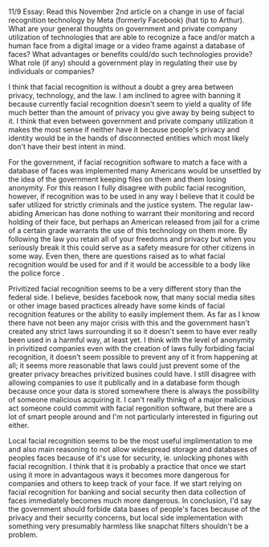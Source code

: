 11/9 Essay: Read this November 2nd article on a change in use of facial recognition technology by Meta (formerly Facebook) (hat tip to Arthur). What are your general thoughts on government and private company utilization of technologies that are able to recognize a face and/or match a human face from a digital image or a video frame against a database of faces? What advantages or benefits could/do such technologies provide? What role (if any) should a government play in regulating their use by individuals or companies? 

I think that facial recognition is without a doubt a grey area between privacy, technology, and the law. I am inclined to agree with banning it because currently facial recognition doesn't seem to yield a quality of life much better than the amount of privacy you give away by being subject to it. I think that even between government and private company utilization it makes the most sense if neither have it because people's privacy and identity would be in the hands of disconnected entities which most likely don't have their best intent in mind.

For the government, if facial recognition software to match a face with a database of faces was implemented many Americans would be unsettled by the idea of the government keeping files on them and them losing anonymity. For this reason I fully disagree with public facial recognition, however, if recognition was to be used in any way I believe that it could be safer utilized for strictly criminals and the justice system. The regular law-abiding American has done nothing to warrant their monitoring and record holding of their face, but perhaps an American released from jail for a crime of a certain grade warrants the use of this technology on them more. By following the law you retain all of your freedoms and privacy but when you seriously break it this could serve as a safety measure for other citizens in some way. Even then, there are questions raised as to what facial recognition would be used for and if it would be accessible to a body like the police force .

Privitized facial recognition seems to be a very different story than the federal side. I believe, besides facebook now, that many social media sites or other image based practices already have some kinds of facial recognition features or the ability to easily implement them. As far as I know there have not been any major crisis with this and the government hasn't created any strict laws surrounding it so it doesn't seem to have ever really been used in a harmful way, at least yet. I think with the level of anonymity in privitized companies even with the creation of laws fully forbiding facial recognition, it doesn't seem possible to prevent any of it from happening at all; it seems more reasonable that laws could just prevent some of the greater privacy breaches privitized busines could have. I still disagree with allowing companies to use it publically and in a database form though because once your data is stored somewhere there is always the possibility of someone malicious acquiring it. I can't really thinkg of a major malicious act someone could commit with facial regonition software, but there are a lot of smart people around and I'm not particularly interested in figuring out either. 

Local facial recognition seems to be the most useful implimentation to me and also main reasoning to not allow widespread storage and databases of peoples faces because of it's use for security, ie. unlocking phones with facial recognition. I think that it is probably a practice that once we start using it more in advantagous ways it becomes more dangerous for companies and others to keep track of your face. If we start relying on facial recognition for banking and social security then data collection of faces immediately becomes much more dangerous. In conclusion, I'd say the government should forbide data bases of people's faces because of the privacy and their security concerns, but local side implementation with something very presumably harmless like snapchat filters shouldn't be a problem.
